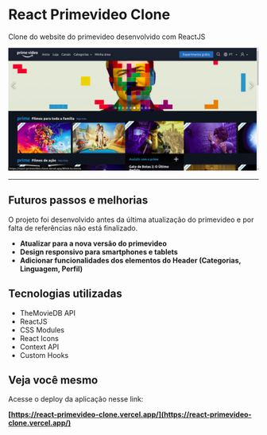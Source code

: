 # React Primevideo Clone

Clone do website do primevideo desenvolvido com ReactJS

<img src="./readme-assets/app-screenshot.png" alt="Captura de tela da aplicação funcionando">

---

## Futuros passos e melhorias

O projeto foi desenvolvido antes da última atualização do primevideo e por falta de referências não está finalizado.

- **Atualizar para a nova versão do primevideo**
- **Design responsivo para smartphones e tablets**
- **Adicionar funcionalidades dos elementos do Header (Categorias, Linguagem, Perfil)**

## Tecnologias utilizadas

- TheMovieDB API
- ReactJS
- CSS Modules
- React Icons
- Context API
- Custom Hooks

## Veja você mesmo

Acesse o deploy da aplicação nesse link:

**[https://react-primevideo-clone.vercel.app/](https://react-primevideo-clone.vercel.app/)**
